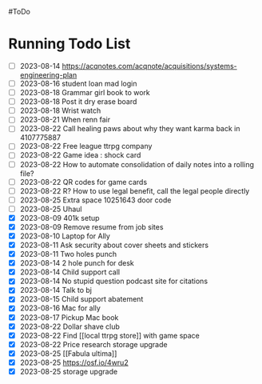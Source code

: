 #ToDo
# Running Todo List
- [ ] 2023-08-14 https://acqnotes.com/acqnote/acquisitions/systems-engineering-plan
- [ ] 2023-08-16 student loan mad login
- [ ] 2023-08-18 Grammar girl book to work 
- [ ] 2023-08-18 Post it dry erase board
- [ ] 2023-08-18 Wrist watch 
- [ ] 2023-08-21 When renn fair
- [ ] 2023-08-22 Call healing paws about why they want karma back in 4107775887
- [ ] 2023-08-22 Free league ttrpg company 
- [ ] 2023-08-22 Game idea : shock card
- [ ] 2023-08-22 How to automate consolidation of daily notes into a rolling file?
- [ ] 2023-08-22 QR codes for game cards
- [ ] 2023-08-22 R? How to use legal benefit, call the legal people directly
- [ ] 2023-08-25 Extra space 10251643 door code
- [ ] 2023-08-25 Uhaul
- [x] 2023-08-09 401k setup
- [x] 2023-08-09 Remove resume from job sites
- [x] 2023-08-10 Laptop for Ally
- [x] 2023-08-11 Ask security about cover sheets and stickers
- [x] 2023-08-11 Two holes punch
- [x] 2023-08-14 2 hole punch for desk
- [x] 2023-08-14 Child support call
- [x] 2023-08-14 No stupid question podcast site for citations 
- [x] 2023-08-14 Talk to bj
- [x] 2023-08-15 Child support abatement 
- [x] 2023-08-16 Mac for ally
- [x] 2023-08-17 Pickup Mac book
- [x] 2023-08-22 Dollar shave club
- [x] 2023-08-22 Find [[local ttrpg store]] with game space 
- [x] 2023-08-22 Price research storage upgrade
- [x] 2023-08-25 [[Fabula ultima]]
- [x] 2023-08-25 https://osf.io/4wru2
- [x] 2023-08-25 storage upgrade
